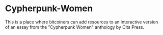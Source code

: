 # Cypherpunk-Women

This is a place where bitcoiners can add resources to an interactive version of an essay from the "Cypherpunk Women" anthology by Cita Press. 
